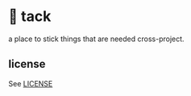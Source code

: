 # 📌 tack

a place to stick things that are needed cross-project.

## license

See [LICENSE](LICENSE)
